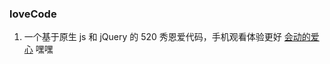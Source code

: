 ### loveCode 

1. 一个基于原生 js 和 jQuery 的 520 秀恩爱代码，手机观看体验更好
  [会动的爱心](https://elitefan0814.github.io/loveCode/520.html)
嘿嘿
